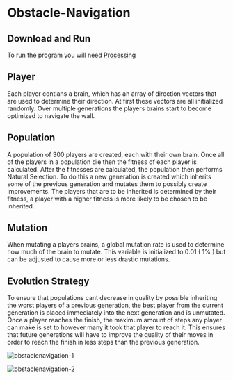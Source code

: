 # Obstacle-Navigation

## Download and Run
To run the program you will need [Processing](https://processing.org/)

## Player
Each player contians a brain, which has an array of direction vectors that are used to determine their direction. At first these vectors are all initialized randomly. Over multiple generations the players brains start to become optimized to navigate the wall. 

## Population
A population of 300 players are created, each with their own brain. Once all of the players in a population die then the fitness of each player is calculated. After the fitnesses are calculated, the population then performs Natural Selection. To do this a new generation is created which inherits some of the previous generation and mutates them to possibly create improvements. The players that are to be inherited is determined by their fitness, a player with a higher fitness is more likely to be chosen to be inherited.

## Mutation
When mutating a players brains, a global mutation rate is used to determine how much of the brain to mutate. This variable is initialized to 0.01 ( 1% ) but can be adjusted to cause more or less drastic mutations.

## Evolution Strategy
To ensure that populations cant decrease in quality by possible inheriting the worst players of a previous generation, the best player from the current generation is placed immediately into the next generation and is unmutated. Once a player reaches the finish, the maximum amount of steps any player can make is set to however many it took that player to reach it. This ensures that future generations will have to improve the quality of their moves in order to reach the finish in less steps than the previous generation.

![obstaclenavigation-1](https://user-images.githubusercontent.com/36581610/50039518-d29d4400-0001-11e9-9c36-eb782cdb37c9.gif)

![obstaclenavigation-2](https://user-images.githubusercontent.com/36581610/50039520-d8932500-0001-11e9-9421-2c4b942adcff.gif)
